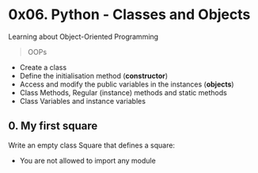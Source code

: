 # 0x06. Python - Classes and Objects
Learning about Object-Oriented Programming
> OOPs
- Create a class
- Define the initialisation method (**constructor**)
- Access and modify the public variables in the instances (**objects**)
- Class Methods, Regular (instance) methods and static methods
- Class Variables and instance variables

## 0. My first square
Write an empty class Square that defines a square:
- You are not allowed to import any module

